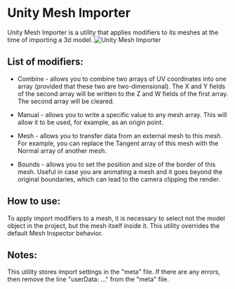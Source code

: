 # Unity Mesh Importer

Unity Mesh Importer is a utility that applies modifiers to its meshes at the time of importing a 3d model.
![Unity Mesh Importer](/../pics/pics/All.png "Mesh Importer")

List of modifiers:
------------------
* Combine - allows you to combine two arrays of UV coordinates into one array (provided that these two are two-dimensional). The X and Y fields of the second array will be written to the Z and W fields of the first array. The second array will be cleared.

* Manual - allows you to write a specific value to any mesh array. This will allow it to be used, for example, as an origin point.

* Mesh - allows you to transfer data from an external mesh to this mesh. For example, you can replace the Tangent array of this mesh with the Normal array of another mesh.

* Bounds - allows you to set the position and size of the border of this mesh. Useful in case you are animating a mesh and it goes beyond the original boundaries, which can lead to the camera clipping the render.

How to use:
-----------
To apply import modifiers to a mesh, it is necessary to select not the model object in the project, but the mesh itself inside it. This utility overrides the default Mesh Inspector behavior.

Notes:
------
This utility stores import settings in the "meta" file. If there are any errors, then remove the line "userData: ..." from the "meta" file.
